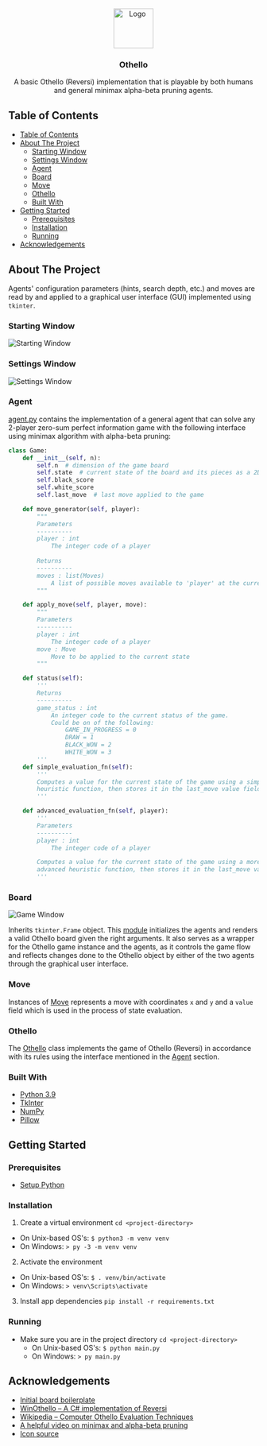 <br />
<p align="center">
    <img src="assets/icon.png" alt="Logo" width="80" height="80">
  </a>

  <h3 align="center">Othello</h3>

  <p align="center">
    A basic Othello (Reversi) implementation that is playable by both humans and general minimax alpha-beta pruning agents.
  </p>
</p>

## Table of Contents

- [Table of Contents](#table-of-contents)
- [About The Project](#about-the-project)
  - [Starting Window](#starting-window)
  - [Settings Window](#settings-window)
  - [Agent](#agent)
  - [Board](#board)
  - [Move](#move)
  - [Othello](#othello)
  - [Built With](#built-with)
- [Getting Started](#getting-started)
  - [Prerequisites](#prerequisites)
  - [Installation](#installation)
  - [Running](#running)
- [Acknowledgements](#acknowledgements)

## About The Project

Agents' configuration parameters (hints, search depth, etc.) and moves are read by and applied to a graphical user interface (GUI) implemented using `tkinter`.

### Starting Window

![Starting Window][starting-window]

### Settings Window

![Settings Window][settings-window]

### Agent

[agent.py](agent.py) contains the implementation of a general agent that can solve any 2-player zero-sum perfect information game with the following interface using minimax algorithm with alpha-beta pruning:

```python
class Game:
    def __init__(self, n):
        self.n  # dimension of the game board
        self.state  # current state of the board and its pieces as a 2D matrix
        self.black_score
        self.white_score
        self.last_move  # last move applied to the game

    def move_generator(self, player):
        """
        Parameters
        ----------
        player : int
            The integer code of a player
        
        Returns
        ----------
        moves : list(Moves)
            A list of possible moves available to 'player' at the current state
        """

    def apply_move(self, player, move):
        """
        Parameters
        ----------
        player : int
            The integer code of a player
        move : Move
            Move to be applied to the current state
        """

    def status(self):
        '''
        Returns
        ----------
        game_status : int
            An integer code to the current status of the game.
            Could be on of the following:
                GAME_IN_PROGRESS = 0
                DRAW = 1
                BLACK_WON = 2
                WHITE_WON = 3
        '''
    def simple_evaluation_fn(self):
        '''
        Computes a value for the current state of the game using a simple 
        heuristic function, then stores it in the last_move value field.
        '''

    def advanced_evaluation_fn(self, player):
        '''
        Parameters
        ----------
        player : int
            The integer code of a player

        Computes a value for the current state of the game using a more 
        advanced heuristic function, then stores it in the last_move value field.
        '''
```

### Board

![Game Window][game-window]

Inherits `tkinter.Frame` object. This [module](board.py) initializes the agents and renders a valid Othello board given the right arguments. It also serves as a wrapper for the Othello game instance and the agents, as it controls the game flow and reflects changes done to the Othello object by either of the two agents through the graphical user interface.

### Move

Instances of [Move](move.py) represents a move with coordinates `x` and `y` and a `value` field which is used in the process of state evaluation.

### Othello

The [Othello](othello.py) class implements the game of Othello (Reversi) in accordance with its rules using the interface mentioned in the [Agent](#agent) section.

### Built With

* [Python 3.9](https://www.python.org/downloads/release/python-390/)
* [TkInter](https://docs.python.org/3/library/tkinter.html)
* [NumPy](https://numpy.org/)
* [Pillow](https://pillow.readthedocs.io/en/stable/)

## Getting Started

### Prerequisites

* [Setup Python](https://realpython.com/installing-python/)

### Installation

1. Create a virtual environment
 `cd <project-directory>`
 * On Unix-based OS's:
 `$ python3 -m venv venv`
 * On Windows:
 `> py -3 -m venv venv`

2. Activate the environment
 * On Unix-based OS's:
 `$ . venv/bin/activate`
 * On Windows:
 `> venv\Scripts\activate`

3. Install app dependencies
 `pip install -r requirements.txt`

### Running

* Make sure you are in the project directory
 `cd <project-directory>`
  * On Unix-based OS's:
  `$ python main.py`
  * On Windows:
 `> py main.py`

## Acknowledgements

* [Initial board boilerplate](https://stackoverflow.com/a/4959995/9476692)
* [WinOthello – A C# implementation of Reversi](https://reflectivecode.com/tag/reversi/)
* [Wikipedia – Computer Othello Evaluation Techniques](https://en.wikipedia.org/wiki/Computer_Othello#Evaluation_techniques)
* [A helpful video on minimax and alpha-beta pruning](https://www.youtube.com/watch?v=l-hh51ncgDI)
* [Icon source](https://apprecs.com/android/uk.co.alexcale.othello/othello)

[starting-window]: assets/starting_window.png
[settings-window]: assets/settings_window.png
[game-window]: assets/game_window.png
